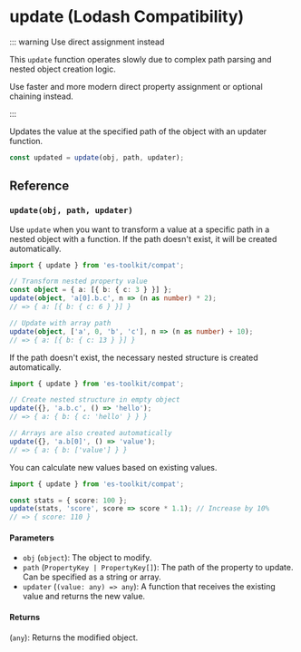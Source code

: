 # update (Lodash Compatibility)

::: warning Use direct assignment instead

This `update` function operates slowly due to complex path parsing and nested object creation logic.

Use faster and more modern direct property assignment or optional chaining instead.

:::

Updates the value at the specified path of the object with an updater function.

```typescript
const updated = update(obj, path, updater);
```

## Reference

### `update(obj, path, updater)`

Use `update` when you want to transform a value at a specific path in a nested object with a function. If the path doesn't exist, it will be created automatically.

```typescript
import { update } from 'es-toolkit/compat';

// Transform nested property value
const object = { a: [{ b: { c: 3 } }] };
update(object, 'a[0].b.c', n => (n as number) * 2);
// => { a: [{ b: { c: 6 } }] }

// Update with array path
update(object, ['a', 0, 'b', 'c'], n => (n as number) + 10);
// => { a: [{ b: { c: 13 } }] }
```

If the path doesn't exist, the necessary nested structure is created automatically.

```typescript
import { update } from 'es-toolkit/compat';

// Create nested structure in empty object
update({}, 'a.b.c', () => 'hello');
// => { a: { b: { c: 'hello' } } }

// Arrays are also created automatically
update({}, 'a.b[0]', () => 'value');
// => { a: { b: ['value'] } }
```

You can calculate new values based on existing values.

```typescript
import { update } from 'es-toolkit/compat';

const stats = { score: 100 };
update(stats, 'score', score => score * 1.1); // Increase by 10%
// => { score: 110 }
```

#### Parameters

- `obj` (`object`): The object to modify.
- `path` (`PropertyKey | PropertyKey[]`): The path of the property to update. Can be specified as a string or array.
- `updater` (`(value: any) => any`): A function that receives the existing value and returns the new value.

#### Returns

(`any`): Returns the modified object.
